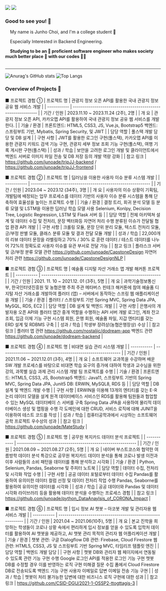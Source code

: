 <p>
  <a href="#" target="_blank"><img src="https://img.shields.io/badge/Blog-DD0B78?style=flat-square&logo=GitHub%20Sponsors&logoColor=white"/></a>
  <a href="mailto:ajchoi0928@gmail.com" target="_blank"><img src="https://img.shields.io/badge/ajchoi0928@gmail.com-EA4335?style=flat-square&logo=Gmail&logoColor=white"/></a>
</p>

### Good to see you! 👋 
&nbsp;&nbsp;&nbsp;&nbsp;My name is Junho Choi, and I'm a college student 🌱<br/>

&nbsp;&nbsp;&nbsp;&nbsp;Especially Interested in Backend Engineering.

&nbsp;&nbsp;&nbsp;&nbsp;<b>Studying to be an 💪 proficient software engineer who makes society much better place 🥰 with our codes 🧑‍💻 </b>
<br/>
<br/>
<!-- ### 💪 Skills
#### Languages & Framework
<p>
  <img src="https://img.shields.io/badge/Java-007396?style=flat-square&logo=Java&logoColor=white"/><br/>
</p>

<br/>
-->
---

![Anurag's GitHub stats](https://github-readme-stats.vercel.app/api?username=junoade&layout=compact&show_icons=true&theme=white)
![Top Langs](https://github-readme-stats.vercel.app/api/top-langs/?username=junoade&langs_count=10&layout=compact&theme=white)


### Overview of Projects 🚀
■ 프로젝트 경험 ①
| 프로젝트 명 | 관광지 정보 오픈 API를 활용한 국내 관광지 정보 공유 웹 서비스 개발 |
| ----------- | ------------------------------------------------------------ |
| 기간 / 인원 | 2023.11.10 ~ 2023.11.24 (2주), 2명                           |
| 개    요    | 관광지 정보 오픈 API, 카카오맵 API를 활용하여 국내 관광지 정보 공유 웹 서비스를  개발한다. |
| 기술 / 환경 | 프론트엔드: HTML5, CSS3, JS, Vue.js, Bootstrap5   백엔드: 스프링부트 기반, Mybatis, Spring  Security, 및 JWT |
| 담당  역할  | 풀스택 개발 담당 및 DB 설계                                  |
| 구현  사항  | JWT를  활용한 로그인 구현(풀스택), 카카오맵 API를 이용한 관광지 키워드 검색 기능 구현, 관광지 세부 정보  조회 기능 구현(풀스택), 여행 기록 게시판 구현(풀스택) |
| 성과 / 학습 | 보안을 고려한 로그인 개발  및 클라이언트에서 백엔드 서버로 이미지 파일 전송 및 DB 저장 등의 개발 역량 강화 |
| 참고  링크  | https://github.com/junoade/tripJJ-backend / https://github.com/junoade/tripJJ-frontend |

 

■ 프로젝트 경험 ②
| 프로젝트 명 | 딥러닝을 이용한 사용자 이슈  분류 시스템 개발                |
| ----------- | ------------------------------------------------------------ |
| 기간 / 인원 | 2023.04 ~ 2023.12 (34주), 3명                                |
| 개    요    | 사용자의 이슈 상황이 기획팀, 개발팀에 배정되는 업무 프로세스를 데이터 기반의 사용자 이슈 분류 시스템을 통해 단축하여 효율성을 높이는  프로젝트 수행 |
| 기술 / 환경 | 결정 트리, 회귀 분석 모델 등 분류 모델 및 LSTM을 이용한 딥러닝 학습  모델 사용  Selenium, Konlpy, Decision Tree, Logistic Regression, LSTM 및 Flask 서버 등 |
| 담당  역할  | 전체 아키텍쳐 설계 및 데이터  수집 및 전처리, 문장 벡터화등 자연어 처리 수행   분류된 이슈가 전달될 협업 환경 API 개발 |
| 구현  사항  | 크롤링 모듈, 문장 단위 분리 모듈, 텍스트 전처리 모듈, 긍/부정 판별 모듈, 클래스  분류 모듈 및 결과 전달 모듈 개발 |
| 성과 / 학습 | 22,000개의  리뷰 데이터 문장을 라벨링하고 70% / 30% 로 훈련 데이터 /  테스트 데이터를 나누어 72%의 정확도로 사용자 이슈를 유관 부서로 전달 가능 |
| 참고  링크  | 플라스크 서버 및 긍/부정 분류 모델 관련 https://github.com/junoade/CapstoneDesign  자연어 처리 관련 https://github.com/junoade/CapstoneDesignNLP |

 

■ 프로젝트 경험 ③
| 프로젝트 명 | 예술품 디지털 자산 거래소  앱 개발 해커톤 프로젝트           |
| ----------- | ------------------------------------------------------------ |
| 기간 / 인원 | 2021. 11. 10 ~ 2021.12. 01 (3주), 5명                        |
| 개    요    | 과학기술정보통신부, 한국인터넷진흥원 및 농협은행 주최 주관 메타버스 핀테크 해커톤에 참여   예술품 디지털 자산 거래소를 개발하여 플러터 (앱) – 서버에서 동작하는 스프링  웹 애플리케이션을 개발 |
| 기술 / 환경 | 플러터 / 스프링부트 기반 Spring MVC, Spring Data JPA,  MySQL, RDS, EC2 |
| 담당  역할  | DB 설계  및 백엔드 개발                                      |
| 구현  사항  | 은행사의 개발자용 오픈 API와 플러터 앱간 중개 역할을 수행하는 API 서버 개발   로그인, 계좌 잔고 조회, 입금 이체 기능  구현  시스템 회원, 은행 회원, 예술품 파일, 지갑  엔티티를 갖는 ERD 설계 및 RDBMS 구축 |
| 성과 / 학습 | 학생부 장려상(농협은행장상) 수상                             |
| 참고  링크  | 플러터 앱 관련 https://github.com/nostaljic/dodream-app  백엔드 관련  https://github.com/junoade/dodream-backend |

 

■ 프로젝트 경험 ④
| 프로젝트 명 | 비대면 실습 관리 시스템  개발                                |
| ----------- | ------------------------------------------------------------ |
| 기간 / 인원 | 2021.11.06 ~ 2021.12.01 (3주), 4명                           |
| 개    요    | 소프트웨어 교과목을 수강하며  배운 SW 개발 프로세스를 바탕으로    비대면 학습 요구의 증가에 대하여 학생과 교수님을 위한 강의, 과목별 실습 과제 관리  시스템 개발 팀 프로젝트를 수행 |
| 기술 / 환경 | 프론트엔드: HTML5, CSS3, JS, Bootstrap5    백엔드: Java11, 스프링부트 기반의 Spring  MVC, Spring Data JPA, Junit5   DB: ERWIN, MySQL8, RDS 등 |
| 담당  역할  | DB 설계  및 백엔드 개발 수행                                 |
| 구현  사항  | ERWIN을  이용해 13개의 엔티티를 갖는 E-R 논리 데이터 모델을  설계  원격 데이터베이스 서비스인 RDS를 활용해 팀원들과 협업할 수 있는 MySQL 데이터베이  스 서버를 구축  Spring Data JPA을 사용하여 물리적 데이터베이스 생성 및 맵핑을 수행  각 도메인에 대한 CRUD, 서비스 로직에 대해 JUNIT을 이용하여 테스트 코드를  작성 |
| 성과 / 학습 | 컴퓨터공학과에서 시상하는  소프트웨어 공학 프로젝트 우수상의 성과 |
| 참고  링크  | https://github.com/junoade/MateStudy                         |

 

■ 프로젝트 경험 ⑤
| 프로젝트 명 | 공무원 복지카드 데이터 분석  프로젝트                        |
| ----------- | ------------------------------------------------------------ |
| 기간 / 인원 | 2021.08.09 ~ 2021.08.27 (2주), 5명                           |
| 개    요    | 네이버 부스트코스와  협약한 여름방학 데이터 분석 특강으로 공무원 복지카드 데이터  분석을 통해 코로나 발생 이전과 이후 사람들의  소비 패턴을 데이터를 통해 분석하고 시각화 |
| 기술 / 환경 | Python, Selenium, Pandas, Seaborne 및 주피터 노트북          |
| 담당  역할  | 데이터 수집, 전처리 및 시각화 작업 수행                      |
| 구현  사항  | 공공 데이터 포털로부터 데이터  수집  Pandas를  활용하여 유의미한 데이터 컬럼 선정 및 데이터 전처리 작업 수행  Pandas, Seaborne를 활용하여 유의미한 데이터를 시각화 |
| 성과 / 학습 | 공공 데이터와 Pandas 및 데이터 시각화 라이브러리 등을 활용해 데이터 분석을 수행하는 프로세스 경험 |
| 참고  링크  | https://github.com/junoade/python_DataAnaylsis_of_CORONA_Impact |

 

■ 프로젝트 경험 ⑥
| 프로젝트 명 | 입시 정보 AI 챗봇 – 아코봇 개발 및 관리자용 웹 서비스 개발   |
| ----------- | ------------------------------------------------------------ |
| 기간 / 인원 | 2021.04 ~ 2021.06(10주), 5명                                 |
| 개    요    | 본교 진학을 희망하는 학생들이  코로나 상황 속에서 편리하게 입시 정보를 얻을 수 있도록 입학처 데이터를 활용하여 AI 챗봇을 제공하고, AI 챗봇 관리 목적의 관리자 웹 어플리케이션 개발 |
| 기술 / 환경 | 챗봇 관련: 구글 Dialogflow  DB 관련: Firebase, Cloud Firestore  웹 관련: HTML5, CSS3, JS 및 스프링부트 기반 Spring MVC, 타임리프  템플릿 엔진 |
| 담당  역할  | 백엔드 개발 담당                                             |
| 구현  사항  | 챗봇 DB와 관리자 웹 페이지에서 연동될 수 있도록 관련 기능 구현 수행   Google 로그인 API를 적용한 로그인 기능 구현   챗봇 DB를 수정할 경우 이를 반영하는 로직 구현   미해결 질문 수집 폼에서 Cloud Firestore DB로 전송되도록 백엔드 기능  구현   사용자 이메일로 답변 이메일 전송 기능 구현 |
| 성과 / 학습 | 챗봇이 처리 불가능한 답변에  대한 비즈니스 로직 구현에 대한 성과 |
| 참고  링크  | https://github.com/CSID-DGU/2021-1-OSSP2-ttogttagis-3        |



<!--
**junoade/junoade** is a ✨ _special_ ✨ repository because its `README.md` (this file) appears on your GitHub profile.

Here are some ideas to get you started:

- 🔭 I’m currently working on ...
- 🌱 I’m currently learning ...
- 👯 I’m looking to collaborate on ...
- 🤔 I’m looking for help with ...
- 💬 Ask me about ...
- 📫 How to reach me: ...
- 😄 Pronouns: ...
- ⚡ Fun fact: ...
-->
